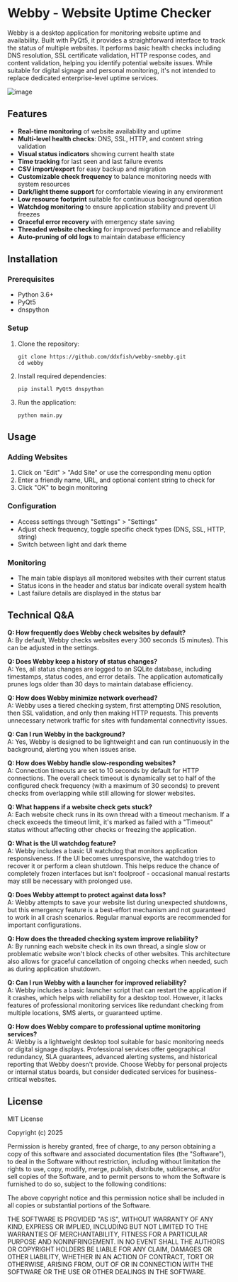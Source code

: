 # Webby - Website Uptime Checker

Webby is a desktop application for monitoring website uptime and availability. Built with PyQt5, it provides a straightforward interface to track the status of multiple websites. It performs basic health checks including DNS resolution, SSL certificate validation, HTTP response codes, and content validation, helping you identify potential website issues. While suitable for digital signage and personal monitoring, it's not intended to replace dedicated enterprise-level uptime services.

![image](https://github.com/user-attachments/assets/5f06cc62-b307-49f7-810d-46676efc846f)

## Features

- **Real-time monitoring** of website availability and uptime
- **Multi-level health checks**: DNS, SSL, HTTP, and content string validation
- **Visual status indicators** showing current health state
- **Time tracking** for last seen and last failure events
- **CSV import/export** for easy backup and migration
- **Customizable check frequency** to balance monitoring needs with system resources
- **Dark/light theme support** for comfortable viewing in any environment
- **Low resource footprint** suitable for continuous background operation
- **Watchdog monitoring** to ensure application stability and prevent UI freezes
- **Graceful error recovery** with emergency state saving
- **Threaded website checking** for improved performance and reliability
- **Auto-pruning of old logs** to maintain database efficiency

## Installation

### Prerequisites
- Python 3.6+
- PyQt5
- dnspython

### Setup

1. Clone the repository:
   ```
   git clone https://github.com/ddxfish/webby-smebby.git
   cd webby
   ```

2. Install required dependencies:
   ```
   pip install PyQt5 dnspython
   ```

3. Run the application:
   ```
   python main.py
   ```

## Usage

### Adding Websites
1. Click on "Edit" > "Add Site" or use the corresponding menu option
2. Enter a friendly name, URL, and optional content string to check for
3. Click "OK" to begin monitoring

### Configuration
- Access settings through "Settings" > "Settings"
- Adjust check frequency, toggle specific check types (DNS, SSL, HTTP, string)
- Switch between light and dark theme

### Monitoring
- The main table displays all monitored websites with their current status
- Status icons in the header and status bar indicate overall system health
- Last failure details are displayed in the status bar

## Technical Q&A

**Q: How frequently does Webby check websites by default?**  
A: By default, Webby checks websites every 300 seconds (5 minutes). This can be adjusted in the settings.

**Q: Does Webby keep a history of status changes?**  
A: Yes, all status changes are logged to an SQLite database, including timestamps, status codes, and error details. The application automatically prunes logs older than 30 days to maintain database efficiency.

**Q: How does Webby minimize network overhead?**  
A: Webby uses a tiered checking system, first attempting DNS resolution, then SSL validation, and only then making HTTP requests. This prevents unnecessary network traffic for sites with fundamental connectivity issues.

**Q: Can I run Webby in the background?**  
A: Yes, Webby is designed to be lightweight and can run continuously in the background, alerting you when issues arise.

**Q: How does Webby handle slow-responding websites?**  
A: Connection timeouts are set to 10 seconds by default for HTTP connections. The overall check timeout is dynamically set to half of the configured check frequency (with a maximum of 30 seconds) to prevent checks from overlapping while still allowing for slower websites.

**Q: What happens if a website check gets stuck?**  
A: Each website check runs in its own thread with a timeout mechanism. If a check exceeds the timeout limit, it's marked as failed with a "Timeout" status without affecting other checks or freezing the application.

**Q: What is the UI watchdog feature?**  
A: Webby includes a basic UI watchdog that monitors application responsiveness. If the UI becomes unresponsive, the watchdog tries to recover it or perform a clean shutdown. This helps reduce the chance of completely frozen interfaces but isn't foolproof - occasional manual restarts may still be necessary with prolonged use.

**Q: Does Webby attempt to protect against data loss?**  
A: Webby attempts to save your website list during unexpected shutdowns, but this emergency feature is a best-effort mechanism and not guaranteed to work in all crash scenarios. Regular manual exports are recommended for important configurations.

**Q: How does the threaded checking system improve reliability?**  
A: By running each website check in its own thread, a single slow or problematic website won't block checks of other websites. This architecture also allows for graceful cancellation of ongoing checks when needed, such as during application shutdown.

**Q: Can I run Webby with a launcher for improved reliability?**  
A: Webby includes a basic launcher script that can restart the application if it crashes, which helps with reliability for a desktop tool. However, it lacks features of professional monitoring services like redundant checking from multiple locations, SMS alerts, or guaranteed uptime.

**Q: How does Webby compare to professional uptime monitoring services?**  
A: Webby is a lightweight desktop tool suitable for basic monitoring needs or digital signage displays. Professional services offer geographical redundancy, SLA guarantees, advanced alerting systems, and historical reporting that Webby doesn't provide. Choose Webby for personal projects or internal status boards, but consider dedicated services for business-critical websites.

## License

MIT License

Copyright (c) 2025

Permission is hereby granted, free of charge, to any person obtaining a copy
of this software and associated documentation files (the "Software"), to deal
in the Software without restriction, including without limitation the rights
to use, copy, modify, merge, publish, distribute, sublicense, and/or sell
copies of the Software, and to permit persons to whom the Software is
furnished to do so, subject to the following conditions:

The above copyright notice and this permission notice shall be included in all
copies or substantial portions of the Software.

THE SOFTWARE IS PROVIDED "AS IS", WITHOUT WARRANTY OF ANY KIND, EXPRESS OR
IMPLIED, INCLUDING BUT NOT LIMITED TO THE WARRANTIES OF MERCHANTABILITY,
FITNESS FOR A PARTICULAR PURPOSE AND NONINFRINGEMENT. IN NO EVENT SHALL THE
AUTHORS OR COPYRIGHT HOLDERS BE LIABLE FOR ANY CLAIM, DAMAGES OR OTHER
LIABILITY, WHETHER IN AN ACTION OF CONTRACT, TORT OR OTHERWISE, ARISING FROM,
OUT OF OR IN CONNECTION WITH THE SOFTWARE OR THE USE OR OTHER DEALINGS IN THE
SOFTWARE.